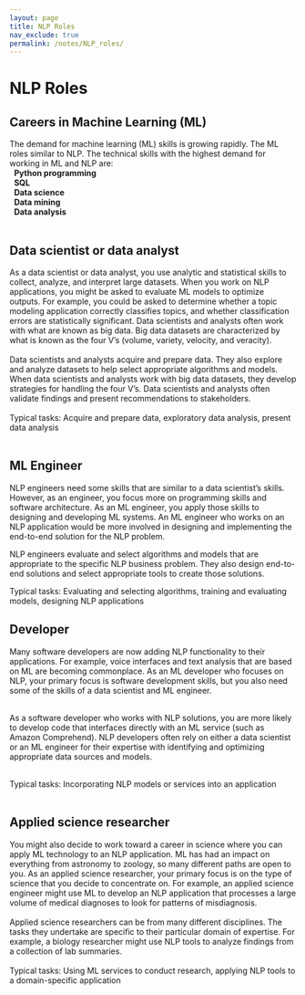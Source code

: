 ```yaml
---
layout: page
title: NLP Roles
nav_exclude: true
permalink: /notes/NLP_roles/
---
```


# NLP Roles

## Careers in Machine Learning (ML)
The demand for machine learning (ML) skills is growing rapidly. The ML roles similar to NLP. The technical skills with the highest demand for working in ML and NLP are: <br>
&nbsp;  **Python programming** <br>
&nbsp;  **SQL** <br>
&nbsp;  **Data science** <br>
&nbsp;  **Data mining** <br>
&nbsp;  **Data analysis** <br>
 <br>

## Data scientist or data analyst

As a data scientist or data analyst, you use analytic and statistical skills to collect, analyze, and interpret large datasets. When you work on NLP applications, you might be asked to evaluate ML models to optimize outputs. For example, you could be asked to determine whether a topic modeling application correctly classifies topics, and whether classification errors are statistically significant. Data scientists and analysts often work with what are known as big data. Big data datasets are characterized by what is known as the four V’s (volume, variety, velocity, and veracity). <br>
 <br>
Data scientists and analysts acquire and prepare data. They also explore and analyze datasets to help select appropriate algorithms and models. When data scientists and analysts work with big data datasets, they develop strategies for handling the four V’s. Data scientists and analysts often validate findings and present recommendations to stakeholders.<br>
 <br>
Typical tasks: Acquire and prepare data, exploratory data analysis, present data analysis  <br>
 <br>

 ## ML Engineer
NLP engineers need some skills that are similar to a data scientist’s skills. However, as an engineer, you focus more on programming skills and software architecture. As an ML engineer, you apply those skills to designing and developing ML systems. An ML engineer who works on an NLP application would be more involved in designing and implementing the end-to-end solution for the NLP problem. <br>

NLP engineers evaluate and select algorithms and models that are appropriate to the specific NLP business problem. They also design end-to-end solutions and select appropriate tools to create those solutions. <br>

Typical tasks: Evaluating and selecting algorithms, training and evaluating models, designing NLP applications


 ## Developer
 Many software developers are now adding NLP functionality to their applications. For example, voice interfaces and text analysis that are based on ML are becoming commonplace. As an ML developer who focuses on NLP, your primary focus is software development skills, but you also need some of the skills of a data scientist and ML engineer.<br>
 <br>

As a software developer who works with NLP solutions, you are more likely to develop code that interfaces directly with an ML service (such as Amazon Comprehend). NLP developers often rely on either a data scientist or an ML engineer for their expertise with identifying and optimizing appropriate data sources and models.<br>
 <br>

Typical tasks: Incorporating NLP models or services into an application<br>
 <br>

## Applied science researcher
You might also decide to work toward a career in science where you can apply ML technology to an NLP application. ML has had an impact on everything from astronomy to zoology, so many different paths are open to you. As an applied science researcher, your primary focus is on the type of science that you decide to concentrate on. For example, an applied science engineer might use ML to develop an NLP application that processes a large volume of medical diagnoses to look for patterns of misdiagnosis. <br>
 <br>
Applied science researchers can be from many different disciplines. The tasks they undertake are specific to their particular domain of expertise. For example, a biology researcher might use NLP tools to analyze findings from a collection of lab summaries. <br>
 <br>
Typical tasks: Using ML services to conduct research, applying NLP tools to a domain-specific application <br>
 <br>













